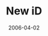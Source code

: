 ---
layout: music 
title: "New iD"
series: "iD"
date: 2006-04-02 
description: "YOU SHOULD DO MORE.YOU SHOULD MAKE MORE.YOU DESERVE MORE.  Simple statements that have crossed our radar and somehow managed to become a part of our identity. But what if those statements you’ve embraced as your identity are actually lies? Consider the de"
audio: "http://www.crossroads.net/audio/2006/2006_02_iD_Series/iD_04_New_ID_04-02-06.mp3"
audio-duration: "48:44"
src: "http://www.crossroads.net/players/media/mediumHz/"
---